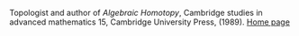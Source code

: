 Topologist and author of _Algebraic Homotopy_, Cambridge studies in advanced mathematics 15, Cambridge University Press, (1989). [Home page](http://www.mpim-bonn.mpg.de/Research/People/Senior+Researchers/Baues,+H.-J./)